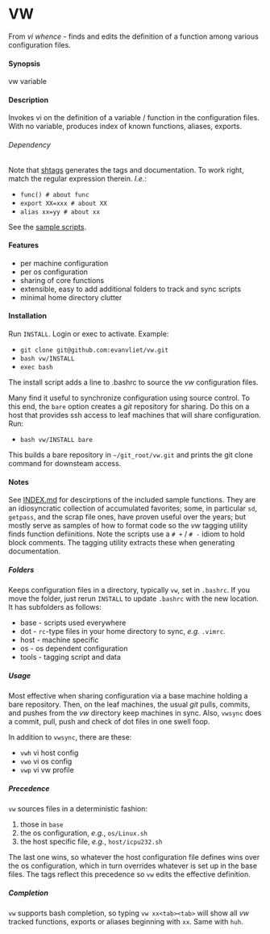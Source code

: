 VW
==

From *vi whence* - finds and edits the definition of a function among
various configuration files.

#### Synopsis
vw variable

#### Description
Invokes vi on the definition of a variable / function in the
configuration files.  With no variable, produces index of known
functions, aliases, exports.

###### Dependency
Note that [shtags](../master/tools/shtags.py) generates the tags and documentation.  To
work right, match the regular expression therein.  *I.e.*:
+ `func() # about func`
+ `export XX=xxx # about XX`
+ `alias xx=yy # about xx`

See the [sample scripts](../master/base).

#### Features
+ per machine configuration
+ per os configuration
+ sharing of core functions
+ extensible, easy to add additional folders to track and sync scripts
+ minimal home directory clutter

#### Installation
Run `INSTALL`.  Login or exec to activate.  Example:

+ `git clone git@github.com:evanvliet/vw.git`
+ `bash vw/INSTALL`
+ `exec bash`

The install script adds a line to .bashrc to source the *vw*
configuration files.

Many find it useful to synchronize configuration using source
control.  To this end, the `bare` option creates a *git* repository
for sharing.  Do this on a host that provides ssh access to leaf
machines that will share configuration.  Run: 

+ `bash vw/INSTALL bare`

This builds a bare repository in `~/git_root/vw.git` and prints the
git clone command for downsteam access.

#### Notes
See [INDEX.md](../master/INDEX.md) for descirptions of the included
sample functions.  They are an idiosyncratic collection of accumulated
favorites; some, in particular `sd`, `getpass`, and the scrap file
ones, have proven useful over the years; but mostly serve as samples
of how to format code so the *vw* tagging utility finds function
defiinitions.  Note the scripts use a `# +` / `# -` idiom to hold
block comments.  The tagging utility extracts these when generating
documentation.

##### Folders
Keeps configuration files in a directory, typically `vw`, set in
`.bashrc`.  If you move the folder, just rerun `INSTALL` to update
`.bashrc` with the new location.  It has subfolders as follows:
+ base - scripts used everywhere
+ dot - `rc`-type files in your home directory to sync, *e.g.* `.vimrc`.
+ host - machine specific
+ os - os dependent configuration
+ tools - tagging script and data

##### Usage
Most effective when sharing configuration via a base machine holding a
bare repository.  Then, on the leaf machines, the usual *git* pulls,
commits, and pushes from the *vw* directory keep machines in sync.
Also, `vwsync` does a commit, pull, push and check of dot files in
one swell foop.

In addition to `vwsync`, there are these:
+ `vwh` vi host config
+ `vwo` vi os config
+ `vwp` vi vw profile

##### Precedence
`vw` sources files in a deterministic fashion:
1. those in `base`
2. the os configuration, *e.g.*, `os/Linux.sh`
3. the host specific file, *e.g.*, `host/icpu232.sh`

The last one wins, so whatever the host configuration file defines
wins over the os configuration, which in turn overrides whatever is
set up in the base files.  The tags reflect this precedence so `vw`
edits the effective definition.

##### Completion
`vw` supports bash completion, so typing `vw xx<tab><tab>` will show
all *vw* tracked functions, exports or aliases beginning with `xx`.
Same with `huh`.
